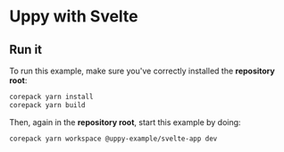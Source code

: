# Uppy with Svelte

## Run it

To run this example, make sure you've correctly installed the **repository
root**:

```sh
corepack yarn install
corepack yarn build
```

Then, again in the **repository root**, start this example by doing:

```sh
corepack yarn workspace @uppy-example/svelte-app dev
```
